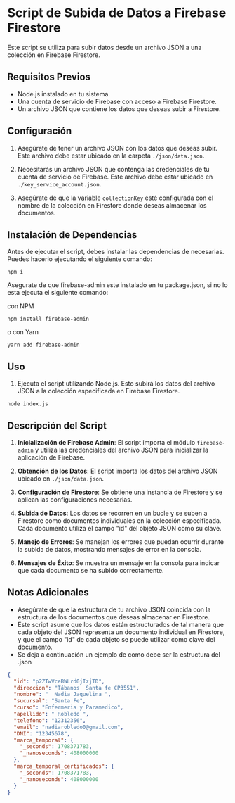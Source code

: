 # Script de Subida de Datos a Firebase Firestore

Este script se utiliza para subir datos desde un archivo JSON a una colección en Firebase Firestore.

## Requisitos Previos

- Node.js instalado en tu sistema.
- Una cuenta de servicio de Firebase con acceso a Firebase Firestore.
- Un archivo JSON que contiene los datos que deseas subir a Firestore.

## Configuración

1. Asegúrate de tener un archivo JSON con los datos que deseas subir. Este archivo debe estar ubicado en la carpeta `./json/data.json`.

2. Necesitarás un archivo JSON que contenga las credenciales de tu cuenta de servicio de Firebase. Este archivo debe estar ubicado en `./key_service_account.json`.

3. Asegúrate de que la variable `collectionKey` esté configurada con el nombre de la colección en Firestore donde deseas almacenar los documentos.

## Instalación de Dependencias
Antes de ejecutar el script, debes instalar las dependencias de necesarias. Puedes hacerlo ejecutando el siguiente comando:

```
npm i
```

Asegurate de que firebase-admin este instalado en tu package.json, si no lo esta ejecuta el siguiente comando:

con NPM

```
npm install firebase-admin
```

o con Yarn

```
yarn add firebase-admin
```

## Uso

1. Ejecuta el script utilizando Node.js. Esto subirá los datos del archivo JSON a la colección especificada en Firebase Firestore.

```
node index.js
```

## Descripción del Script

1. **Inicialización de Firebase Admin**: El script importa el módulo `firebase-admin` y utiliza las credenciales del archivo JSON para inicializar la aplicación de Firebase.

2. **Obtención de los Datos**: El script importa los datos del archivo JSON ubicado en `./json/data.json`.

3. **Configuración de Firestore**: Se obtiene una instancia de Firestore y se aplican las configuraciones necesarias.

4. **Subida de Datos**: Los datos se recorren en un bucle y se suben a Firestore como documentos individuales en la colección especificada. Cada documento utiliza el campo "id" del objeto JSON como su clave.

5. **Manejo de Errores**: Se manejan los errores que puedan ocurrir durante la subida de datos, mostrando mensajes de error en la consola.

6. **Mensajes de Éxito**: Se muestra un mensaje en la consola para indicar que cada documento se ha subido correctamente.

## Notas Adicionales

- Asegúrate de que la estructura de tu archivo JSON coincida con la estructura de los documentos que deseas almacenar en Firestore.
- Este script asume que los datos están estructurados de tal manera que cada objeto del JSON representa un documento individual en Firestore, y que el campo "id" de cada objeto se puede utilizar como clave del documento.
- Se deja a continuación un ejemplo de como debe ser la estructura del .json

```json
{
  "id": "p2ZTwVceBWLrd0jIzjTD",
  "direccion": "Tábanos  Santa fe CP3551",
  "nombre": "  Nadia Jaquelina ",
  "sucursal": "Santa Fe",
  "curso": "Enfermeria y Paramedico",
  "apellido": " Robledo ",
  "telefono": "12312356",
  "email": "nadiarobledo0@gmail.com",
  "DNI": "12345678",
  "marca_temporal": {
    "_seconds": 1708371783,
    "_nanoseconds": 408000000
  },
  "marca_temporal_certificados": {
    "_seconds": 1708371783,
    "_nanoseconds": 408000000
  }
}
```

